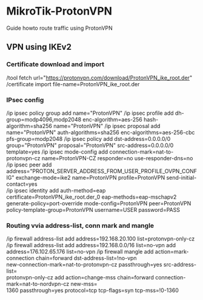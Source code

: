 # MikroTik-ProtonVPN
Guide howto route traffic using ProtonVPN

## VPN using IKEv2

### Certificate download and import
/tool fetch url="https://protonvpn.com/download/ProtonVPN_ike_root.der"  
/certificate import file-name=ProtonVPN_ike_root.der

### IPsec config
/ip ipsec policy group add name="ProtonVPN"
/ip ipsec profile add dh-group=modp4096,modp2048 enc-algorithm=aes-256 hash-algorithm=sha256 name="ProtonVPN"
/ip ipsec proposal add name="ProtonVPN" auth-algorithms=sha256 enc-algorithms=aes-256-cbc pfs-group=modp2048 
/ip ipsec policy add dst-address=0.0.0.0/0 group="ProtonVPN" proposal="ProtonVPN" src-address=0.0.0.0/0 template=yes
/ip ipsec mode-config add connection-mark=nat-to-protonvpn-cz name=ProtonVPN-CZ responder=no use-responder-dns=no
/ip ipsec peer add address="PROTON_SERVER_ADDRESS_FROM_USER_PROFILE_OVPN_CONFIG" exchange-mode=ike2 name=ProtonVPN profile=ProtonVPN send-initial-contact=yes  
/ip ipsec identity add auth-method=eap certificate=ProtonVPN_ike_root.der_0 eap-methods=eap-mschapv2 generate-policy=port-override mode-config=ProtonVPN peer=ProtonVPN policy-template-group=ProtonVPN username=USER password=PASS 

### Routing vvia address-list, conn mark and mangle
/ip firewall address-list add address=192.168.20.100 list=protonvpn-only-cz
/ip firewall address-list
add address=192.168.0.0/16 list=no-vpn
add address=176.102.65.176 list=no-vpn
/ip firewall mangle
add action=mark-connection chain=forward dst-address-list=!no-vpn \
    new-connection-mark=nat-to-protonvpn-cz passthrough=yes src-address-list=\
    protonvpn-only-cz
add action=change-mss chain=forward connection-mark=nat-to-nordvpn-cz new-mss=\
    1360 passthrough=yes protocol=tcp tcp-flags=syn tcp-mss=!0-1360
